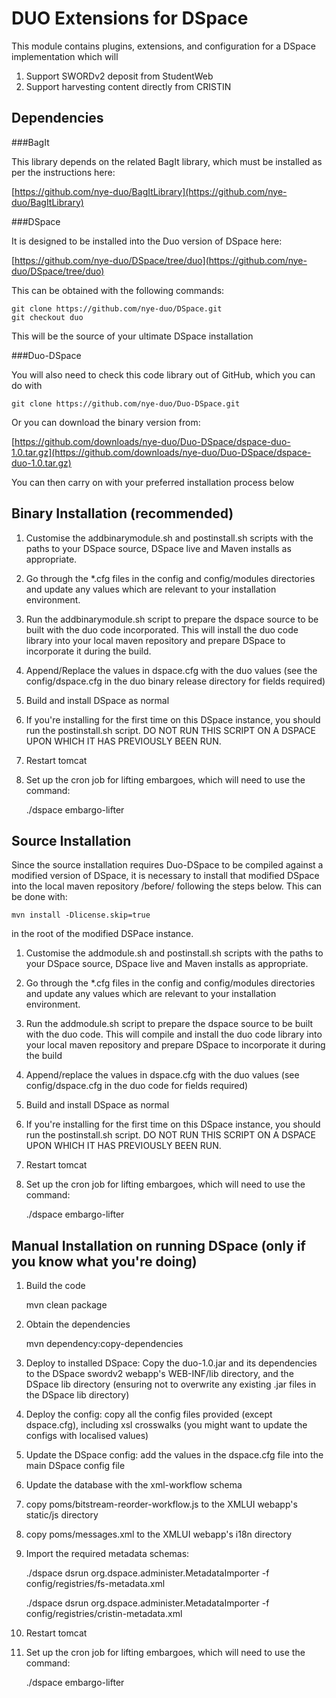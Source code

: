 DUO Extensions for DSpace
=========================

This module contains plugins, extensions, and configuration for a DSpace implementation which will

1. Support SWORDv2 deposit from StudentWeb
2. Support harvesting content directly from CRISTIN

Dependencies
------------

###BagIt

This library depends on the related BagIt library, which must be installed as per the instructions here:

[https://github.com/nye-duo/BagItLibrary](https://github.com/nye-duo/BagItLibrary)

###DSpace

It is designed to be installed into the Duo version of DSpace here:

[https://github.com/nye-duo/DSpace/tree/duo](https://github.com/nye-duo/DSpace/tree/duo)

This can be obtained with the following commands:

    git clone https://github.com/nye-duo/DSpace.git
    git checkout duo

This will be the source of your ultimate DSpace installation

###Duo-DSpace

You will also need to check this code library out of GitHub, which you can do with 

    git clone https://github.com/nye-duo/Duo-DSpace.git

Or you can download the binary version from:

[https://github.com/downloads/nye-duo/Duo-DSpace/dspace-duo-1.0.tar.gz](https://github.com/downloads/nye-duo/Duo-DSpace/dspace-duo-1.0.tar.gz)

You can then carry on with your preferred installation process below


Binary Installation (recommended)
---------------------------------

1. Customise the addbinarymodule.sh and postinstall.sh scripts with the paths to your DSpace source, DSpace live and Maven installs as appropriate.

2. Go through the *.cfg files in the config and config/modules directories and update any values which are relevant to your installation environment.

3. Run the addbinarymodule.sh script to prepare the dspace source to be built with the duo code incorporated.  This will install the duo code library into your local maven repository and prepare DSpace to incorporate it during the build.

4. Append/Replace the values in dspace.cfg with the duo values (see the config/dspace.cfg in the duo binary release directory for fields required)

5. Build and install DSpace as normal

6. If you're installing for the first time on this DSpace instance, you should run the postinstall.sh script.  DO NOT RUN THIS SCRIPT ON A DSPACE UPON WHICH IT HAS PREVIOUSLY BEEN RUN.

7. Restart tomcat

7. Set up the cron job for lifting embargoes, which will need to use the command:

	./dspace embargo-lifter


Source Installation
-------------------

Since the source installation requires Duo-DSpace to be compiled against a modified version of DSpace, it is necessary to install that modified DSpace into the local maven repository /before/ following the steps below.  This can be done with:

    mvn install -Dlicense.skip=true
    
in the root of the modified DSPace instance.


1. Customise the addmodule.sh and postinstall.sh scripts with the paths to your DSpace source, DSpace live and Maven installs as appropriate.

2. Go through the *.cfg files in the config and config/modules directories and update any values which are relevant to your installation environment.

3. Run the addmodule.sh script to prepare the dspace source to be built with the duo code.  This will compile and install the duo code library into your local maven repository and prepare DSpace to incorporate it during the build

4. Append/replace the values in dspace.cfg with the duo values (see config/dspace.cfg in the duo code for fields required)

5. Build and install DSpace as normal

6. If you're installing for the first time on this DSpace instance, you should run the postinstall.sh script.  DO NOT RUN THIS SCRIPT ON A DSPACE UPON WHICH IT HAS PREVIOUSLY BEEN RUN.

7. Restart tomcat

8. Set up the cron job for lifting embargoes, which will need to use the command:

	./dspace embargo-lifter


Manual Installation on running DSpace (only if you know what you're doing)
--------------------------------------------------------------------------

1. Build the code

    mvn clean package

2. Obtain the dependencies

    mvn dependency:copy-dependencies

3. Deploy to installed DSpace: Copy the duo-1.0.jar and its dependencies to the DSpace swordv2 webapp's WEB-INF/lib directory, and the DSpace lib directory (ensuring not to overwrite any existing .jar files in the DSpace lib directory)

4. Deploy the config: copy all the config files provided (except dspace.cfg), including xsl crosswalks (you might want to update the configs with localised values)

5. Update the DSpace config: add the values in the dspace.cfg file into the main DSpace config file

6. Update the database with the xml-workflow schema

7. copy poms/bitstream-reorder-workflow.js to the XMLUI webapp's static/js directory

8. copy poms/messages.xml to the XMLUI webapp's i18n directory

7. Import the required metadata schemas:

	./dspace dsrun org.dspace.administer.MetadataImporter -f config/registries/fs-metadata.xml
	
	./dspace dsrun org.dspace.administer.MetadataImporter -f config/registries/cristin-metadata.xml

9. Restart tomcat

10. Set up the cron job for lifting embargoes, which will need to use the command:

	./dspace embargo-lifter